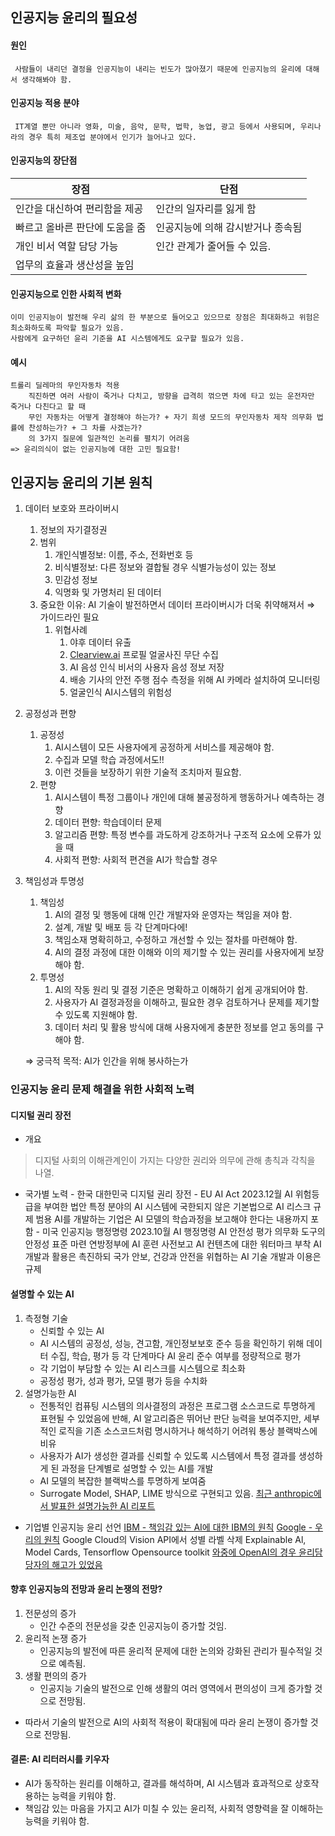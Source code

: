 ## 인공지능 윤리의 필요성
 #### 원인
	 사람들이 내리던 결정을 인공지능이 내리는 빈도가 많아졌기 때문에 인공지능의 윤리에 대해서 생각해봐야 함.
 #### 인공지능 적용 분야
	 IT계열 뿐만 아니라 영화, 미술, 음악, 문학, 법학, 농업, 광고 등에서 사용되며, 우리나라의 경우 특히 제조업 분야에서 인기가 늘어나고 있다.
 #### 인공지능의 장단점

| 장점                | 단점                 |
| ----------------- | ------------------ |
| 인간을 대신하여 편리함을 제공  | 인간의 일자리를 잃게 함      |
| 빠르고 올바른 판단에 도움을 줌 | 인공지능에 의해 감시받거나 종속됨 |
| 개인 비서 역할 담당 가능    | 인간 관계가 줄어들 수 있음.   |
| 업무의 효율과 생산성을 높임   |                    |
#### 인공지능으로 인한 사회적 변화 
	이미 인공지능이 발전해 우리 삶의 한 부분으로 들어오고 있으므로 장점은 최대화하고 위험은 최소화하도록 파악할 필요가 있음.
	사람에게 요구하던 윤리 기준을 AI 시스템에게도 요구할 필요가 있음.
#### 예시 
	트롤리 딜레마의 무인자동차 적용
		직진하면 여러 사람이 죽거나 다치고, 방향을 급격히 꺾으면 차에 타고 있는 운전자만 죽거나 다친다고 할 때
		무인 자동차는 어떻게 결정해야 하는가? + 자기 희생 모드의 무인자동차 제작 의무화 법률에 찬성하는가? + 그 차를 사겠는가?
		의 3가지 질문에 일관적인 논리를 펼치기 어려움
	=> 윤리의식이 없는 인공지능에 대한 고민 필요함!

## 인공지능 윤리의 기본 원칙
1. 데이터 보호와 프라이버시
    1. 정보의 자기결정권
    2. 범위
        1. 개인식별정보: 이름, 주소, 전화번호 등
        2. 비식별정보: 다른 정보와 결합될 경우 식별가능성이 있는 정보
        3. 민감성 정보
        4. 익명화 및 가명처리 된 데이터
    3. 중요한 이유: AI 기술이 발전하면서 데이터 프라이버시가 더욱 취약해져서 ⇒ 가이드라인 필요
        1. 위협사례
            1. 야후 데이터 유출
            2. [Clearview.ai](http://Clearview.ai) 프로필 얼굴사진 무단 수집
            3. AI 음성 인식 비서의 사용자 음성 정보 저장
            4. 배송 기사의 안전 주행 점수 측정을 위해 AI 카메라 설치하여 모니터링
            5. 얼굴인식 AI시스템의 위험성
2. 공정성과 편향
    1. 공정성
        1. AI시스템이 모든 사용자에게 공정하게 서비스를 제공해야 함.
        2. 수집과 모델 학습 과정에서도!!
        3. 이런 것들을 보장하기 위한 기술적 조치마저 필요함.
    2. 편향
        1. AI시스템이 특정 그룹이나 개인에 대해 불공정하게 행동하거나 예측하는 경향
        2. 데이터 편향: 학습데이터 문제
        3. 알고리즘 편향: 특정 변수를 과도하게 강조하거나 구조적 요소에 오류가 있을 때
        4. 사회적 편향: 사회적 편견을 AI가 학습할 경우
3. 책임성과 투명성
    1. 책임성
        1. AI의 결정 및 행동에 대해 인간 개발자와 운영자는 책임을 져야 함.
        2. 설계, 개발 및 배포 등 각 단계마다에!
        3. 책임소재 명확히하고, 수정하고 개선할 수 있는 절차를 마련해야 함.
        4. AI의 결정 과정에 대한 이해와 이의 제기할 수 있는 권리를 사용자에게 보장해야 함.
    2. 투명성
        1. AI의 작동 원리 및 결정 기준은 명확하고 이해하기 쉽게 공개되어야 함.
        2. 사용자가 AI 결정과정을 이해하고, 필요한 경우 검토하거나 문제를 제기할 수 있도록 지원해야 함.
        3. 데이터 처리 및 활용 방식에 대해 사용자에게 충분한 정보를 얻고 동의를 구해야 함.

	⇒ 궁극적 목적: AI가 인간을 위해 봉사하는가
### 인공지능 윤리 문제 해결을 위한 사회적 노력
#### 디지털 권리 장전
- 개요
> 디지털 사회의 이해관계인이 가지는 다양한 권리와 의무에 관해 총칙과 각칙을 나열.
- 국가별 노력
		- 한국
			대한민국 디지털 권리 장전
		- EU AI Act
			 2023.12월 AI 위험등급을 부여한 법안
			 특정 분야의 AI 시스템에 국한되지 않은 기본법으로 AI 리스크 규제
			 범용 AI를 개발하는 기업은 AI 모델의 학습과정을 보고해야 한다는 내용까지 포함
		- 미국 인공지능 행정명령
			 2023.10월 AI 행정명령
			 AI 안전성 평가 의무화
			 도구의 안정성 표준 마련
			 연방정부에 AI 훈련 사전보고
			 AI 컨텐츠에 대한 워터마크 부착
			 AI 개발과 활용은 촉진하되 국가 안보, 건강과 안전을 위협하는 AI 기술 개발과 이용은 규제
#### 설명할 수 있는 AI
 1. 측정형 기술
	 - 신뢰할 수 있는 AI
	 - AI 시스템의 공정성, 성능, 견고함, 개인정보보호 준수 등을 확인하기 위해 데이터 수집, 학습, 평가 등 각 단계마다 AI 윤리 준수 여부를 정량적으로 평가
	 - 각 기업이 부담할 수 있는 AI 리스크를 시스템으로 최소화
	 - 공정성 평가, 성과 평가, 모델 평가 등을 수치화
 2. 설명가능한 AI
	 - 전통적인 컴퓨팅 시스템의 의사결정의 과정은 프로그램 소스코드로 투명하게 표현될 수 있었음에 반해, AI 알고리즘은 뛰어난 판단 능력을 보여주지만, 세부적인 로직을 기존 소스코드처럼 명시하거나 해석하기 어려워 통상 블랙박스에 비유
	 - 사용자가 AI가 생성한 결과를 신뢰할 수 있도록 시스템에서 특정 결과를 생성하게 된 과정을 단계별로 설명할 수 있는 AI를 개발
	 - AI 모델의 복잡한 블랙박스를 투명하게 보여줌
	 - Surrogate Model, SHAP, LIME 방식으로 구현되고 있음.
	 [최근 anthropic에서 발표한 설명가능한 AI 리포트](https://transformer-circuits.pub/2024/scaling-monosemanticity/index.html)
- 기업별 인공지능 윤리 선언
	[IBM - 책임감 있는 AI에 대한 IBM의 원칙](https://www.ibm.com/kr-ko/impact/ai-ethics)
	[Google - 우리의 원칙](https://ai.google/responsibility/principles/)
	Google Cloud의 Vision API에서 성별 라벨 삭제
	Explainable Al, Model Cards, Tensorflow Opensource toolkit
	[와중에 OpenAI의 경우 윤리담당자의 해고가 있었음](https://www.chosun.com/economy/tech_it/2024/05/20/L56VCDZV6JHHVFHRIRGA7S617U/)
#### 향후 인공지능의 전망과 윤리 논쟁의 전망?
1. 전문성의 증가
	- 인간 수준의 전문성을 갖춘 인공지능이 증가할 것임.
2. 윤리적 논쟁 증가
	- 인공지능의 발전에 따른 윤리적 문제에 대한 논의와 강화된 관리가 필수적일 것으로 예측됨.
3. 생활 편의의 증가
	- 인공지능 기술의 발전으로 인해 생활의 여러 영역에서 편의성이 크게 증가할 것으로 전망됨.
- 따라서 기술의 발전으로 AI의 사회적 적용이 확대됨에 따라 윤리 논쟁이 증가할 것으로 전망됨.
#### 결론: AI 리터러시를 키우자
- AI가 동작하는 원리를 이해하고, 결과를 해석하며, AI 시스템과 효과적으로 상호작용하는 능력을 키워야 함.
- 책임감 있는 마음을 가지고 AI가 미칠 수 있는 윤리적, 사회적 영향력을 잘 이해하는 능력을 키워야 함.
